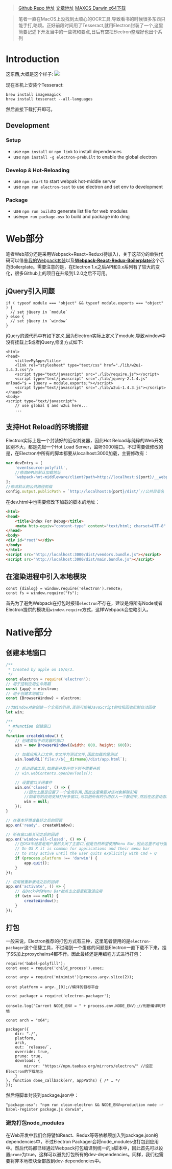 > [Github Repo 地址](https://github.com/wxyyxc1992/ElectronOCR)
> [文章地址]()
> [MAXOS Darwin x64下载](https://github.com/wxyyxc1992/ElectronOCR/raw/master/dist/ElectronOCR.zip)



> 笔者一直在MacOS上没找到太顺心的OCR工具,导致看书的时候很多东西只能手打,略烦。正好前段时间用了Tesseract,就用Electron封装了一个,这里简要记述下开发当中的一些坑和要点,日后有空把Electron整理好也出个系列

# Introduction

这东西,大概是这个样子:
![](https://raw.githubusercontent.com/wxyyxc1992/ElectronOCR/master/assets/images/screenshot/screenshot-hdfs.png)

现在本机上安装个Tesseract:
```
brew install imagemagick
brew install tesseract --all-languages
```
然后直接下载打开即可。

## Development

### Setup

- use `npm install` or `npm link` to install dependences
- use `npm install -g electron-prebuilt` to enable the global electron

### Develop & Hot-Reloading

- use `npm start` to start webpak hot-middle server
- use `npm run electron-test` to use electron and set env to development

### Package

- use `npm run build`to generate list file for web modules
- use`npm run package-osx` to build and package into dmg

# Web部分

笔者Web部分还是采用Webpack+React+Redux(待加入)，关于这部分的单独代码可以借鉴[我的Webpack套装](https://segmentfault.com/a/1190000005122575)以及[**Webpack-React-Redux-Boilerplate**](https://github.com/wxyyxc1992/Webpack-React-Redux-Boilerplate)这个示范Boilerplate。需要注意的是，在Electron 1.x之后API和0.x系列有了较大的变化，很多Github上的项目在升级到1.2.0之后不可用。

## jQuery引入问题

```
if ( typeof module === "object" && typeof module.exports === "object" ) {
  // set jQuery in `module`
} else {
  // set jQuery in `window`
}
```
jQuery的源代码中有如下定义,因为Electron实际上定义了module,导致window中没有挂载上$或者jQuery,修复方式如下:
```
<html>
<head>
    <title>MyApp</title>
    <link rel="stylesheet" type="text/css" href="./lib/w2ui-1.4.3.css"/>
    <script type="text/javascript" src="./lib/require.js"></script>
    <script type="text/javascript" src="./lib/jquery-2.1.4.js" onload="$ = jQuery = module.exports;"></script>
    <script type="text/javascript" src="./lib/w2ui-1.4.3.js"></script>
</head>
<body>
<script type="text/javascript">
    // use global $ and w2ui here... 
    ...
```

## 支持Hot Reload的环境搭建

Electron实际上是一个封装好的近似浏览器，因此Hot Reload与纯粹的Web开发区别不大，都是先起一个Hot Load Server，监听3000端口。不过需要做修改的是，在Electron中所有的脚本都要从localhost:3000加载，主要修改有：

```javascript
var devEntry = [
    'eventsource-polyfill',
    //修改WHM的默认加载地址
    `webpack-hot-middleware/client?path=http://localhost:${port}/__webpack_hmr`,
];
//修改默认的公共路径前缀
config.output.publicPath = `http://localhost:${port}/dist/`//公共目录名
```

在dev.html中也需要修改下加载的脚本的地址：

```html
<html>
<head>
    <title>Index For Debug</title>
    <meta http-equiv="content-type" content="text/html; charset=UTF-8" />
</head>
<body>
<div id="root"></div>
</body>
</html>
<script src="http://localhost:3000/dist/vendors.bundle.js"></script>
<script src="http://localhost:3000/dist/main.bundle.js"></script>
```

## 在渲染进程中引入本地模块

```
const {dialog} = window.require('electron').remote;
const fs = window.require("fs");
```

首先为了避免Webpack在打包时报错`electron`不存在，建议是将所有Node或者Electron提供的模块用`window.require`方式，这样Webpack会忽略引入。

# Native部分

## 创建本地窗口

```javascript
/**
 * Created by apple on 16/6/3.
 */
const electron = require('electron');
// 用于控制应用生命周期
const {app} = electron;
// 用于创建本地窗口
const {BrowserWindow} = electron;

//为Window对象创建一个全局的引用,否则可能被JavaScript的垃圾回收机制自动回收
let win;

/**
 * @function 创建窗口
 */
function createWindow() {
    // 创建类似于浏览器的窗口
    win = new BrowserWindow({width: 800, height: 600});

    // 加载应用入口文件,本文件为测试文件,因此加载的是测试
    win.loadURL(`file://${__dirname}/dist/app.html`);

    // 启动调试工具,如果是开发环境下则不需要开启
    // win.webContents.openDevTools();

    // 设置窗口关闭事件
    win.on('closed', () => {
        //因为上面是设置了一个全局引用,因此这里需要对该对象解除引用
        //如果你的应用支持打开多窗口,可以把所有的引用存入一个数组中,然后在这里动态删除
        win = null;
    });
}

// 在基本环境准备好之后的回调
app.on('ready', createWindow);

// 所有窗口都关闭之后的回调
app.on('window-all-closed', () => {
    //在OSX中经常是用户虽然关闭了主窗口,但是仍然希望使用Menu Bar,因此这里不进行强行关闭
    // On OS X it is common for applications and their menu bar
    // to stay active until the user quits explicitly with Cmd + Q
    if (process.platform !== 'darwin') {
        app.quit();
    }
});

// 应用被重新激活之后的回调
app.on('activate', () => {
    // 在Dock中的Menu Bar被点击之后重新激活应用
    if (win === null) {
        createWindow();
    }
});

```



## 打包

一般来说，Electron推荐的打包方式有三种，这里笔者使用的是`electron-packager`这个便捷工具，不过碰到一个蛋疼的问题是Electron一直下载不下来，挂了SS加上proxychains4都不行。因此最终还是用编程方式进行打包：

```
require('babel-polyfill');
const exec = require('child_process').exec;

const argv = require('minimist')(process.argv.slice(2));

const platform = argv._[0];//编译的目标平台

const packager = require('electron-packager');

console.log("Current NODE_ENV = " + process.env.NODE_ENV);//判断编译时环境

const arch = "x64";

packager({
    dir: "./",
    platform,
    arch,
    out: `release/`,
    override: true,
    prune: true,
    download: {
        mirror: "https://npm.taobao.org/mirrors/electron/" //设定Electron的下载地址
    }
}, function done_callback(err, appPaths) { /* … */
});
```

然后将脚本封装到package.json中：

```
"package-osx": "npm run clean-electron && NODE_ENV=production node -r babel-register package.js darwin",
```



### 避免打包node_modules

在Web开发中我们会将譬如React、Redux等等依赖项加入到package.json的dependencies中，不过Electron Packager会将node_modules也打包到应用中。然后代码都已经通过Webpack打包编译到统一的js脚本中，因此首先可以设置`prune`为true，这样可以避免打包所有的dev-dependencies。同样，我们也需要将非本地模块全部放到dev-dependencies中。